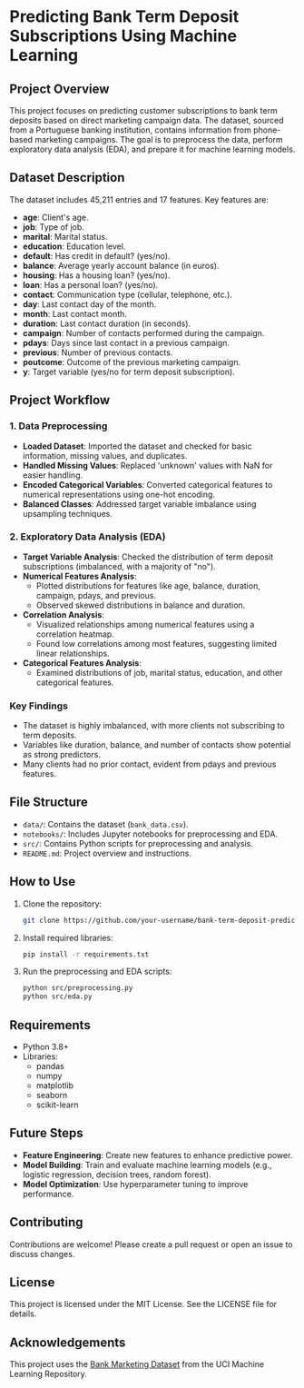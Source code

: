 # Predicting Bank Term Deposit Subscriptions Using Machine Learning

## Project Overview
This project focuses on predicting customer subscriptions to bank term deposits based on direct marketing campaign data. The dataset, sourced from a Portuguese banking institution, contains information from phone-based marketing campaigns. The goal is to preprocess the data, perform exploratory data analysis (EDA), and prepare it for machine learning models.

## Dataset Description
The dataset includes 45,211 entries and 17 features. Key features are:

- **age**: Client's age.
- **job**: Type of job.
- **marital**: Marital status.
- **education**: Education level.
- **default**: Has credit in default? (yes/no).
- **balance**: Average yearly account balance (in euros).
- **housing**: Has a housing loan? (yes/no).
- **loan**: Has a personal loan? (yes/no).
- **contact**: Communication type (cellular, telephone, etc.).
- **day**: Last contact day of the month.
- **month**: Last contact month.
- **duration**: Last contact duration (in seconds).
- **campaign**: Number of contacts performed during the campaign.
- **pdays**: Days since last contact in a previous campaign.
- **previous**: Number of previous contacts.
- **poutcome**: Outcome of the previous marketing campaign.
- **y**: Target variable (yes/no for term deposit subscription).

## Project Workflow

### 1. Data Preprocessing
- **Loaded Dataset**: Imported the dataset and checked for basic information, missing values, and duplicates.
- **Handled Missing Values**: Replaced 'unknown' values with NaN for easier handling.
- **Encoded Categorical Variables**: Converted categorical features to numerical representations using one-hot encoding.
- **Balanced Classes**: Addressed target variable imbalance using upsampling techniques.

### 2. Exploratory Data Analysis (EDA)
- **Target Variable Analysis**: Checked the distribution of term deposit subscriptions (imbalanced, with a majority of "no").
- **Numerical Features Analysis**:
  - Plotted distributions for features like age, balance, duration, campaign, pdays, and previous.
  - Observed skewed distributions in balance and duration.
- **Correlation Analysis**:
  - Visualized relationships among numerical features using a correlation heatmap.
  - Found low correlations among most features, suggesting limited linear relationships.
- **Categorical Features Analysis**:
  - Examined distributions of job, marital status, education, and other categorical features.

### Key Findings
- The dataset is highly imbalanced, with more clients not subscribing to term deposits.
- Variables like duration, balance, and number of contacts show potential as strong predictors.
- Many clients had no prior contact, evident from pdays and previous features.

## File Structure
- `data/`: Contains the dataset (`bank_data.csv`).
- `notebooks/`: Includes Jupyter notebooks for preprocessing and EDA.
- `src/`: Contains Python scripts for preprocessing and analysis.
- `README.md`: Project overview and instructions.

## How to Use
1. Clone the repository:
   ```bash
   git clone https://github.com/your-username/bank-term-deposit-prediction.git
   ```
2. Install required libraries:
   ```bash
   pip install -r requirements.txt
   ```
3. Run the preprocessing and EDA scripts:
   ```bash
   python src/preprocessing.py
   python src/eda.py
   ```

## Requirements
- Python 3.8+
- Libraries:
  - pandas
  - numpy
  - matplotlib
  - seaborn
  - scikit-learn

## Future Steps
- **Feature Engineering**: Create new features to enhance predictive power.
- **Model Building**: Train and evaluate machine learning models (e.g., logistic regression, decision trees, random forest).
- **Model Optimization**: Use hyperparameter tuning to improve performance.

## Contributing
Contributions are welcome! Please create a pull request or open an issue to discuss changes.

## License
This project is licensed under the MIT License. See the LICENSE file for details.

## Acknowledgements
This project uses the [Bank Marketing Dataset](https://archive.ics.uci.edu/ml/datasets/Bank+Marketing) from the UCI Machine Learning Repository.

